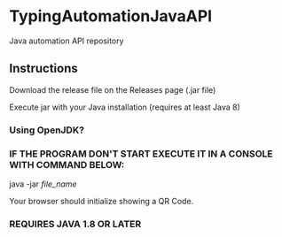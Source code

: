 # TypingAutomationJavaAPI
Java automation API repository

## Instructions

Download the release file on the Releases page (.jar file)

Execute jar with your Java installation (requires at least Java 8)

### Using OpenJDK?

### IF THE PROGRAM DON'T START EXECUTE IT IN A CONSOLE WITH COMMAND BELOW:

java -jar *file_name*

Your browser should initialize showing a QR Code.


### REQUIRES JAVA 1.8 OR LATER
